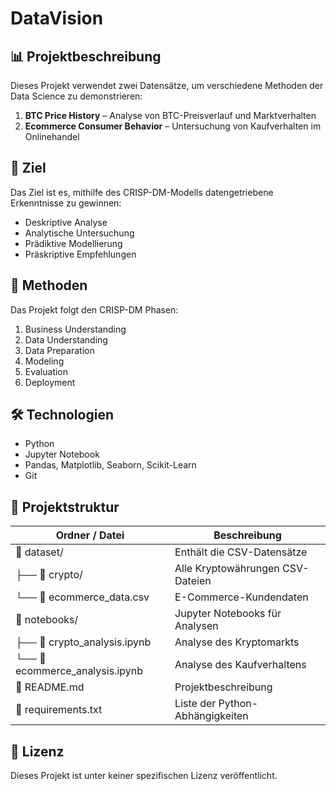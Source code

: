 # DataVision

## 📊 Projektbeschreibung
Dieses Projekt verwendet zwei Datensätze, um verschiedene Methoden der Data Science zu demonstrieren:

1. **BTC Price History** – Analyse von BTC-Preisverlauf und Marktverhalten
2. **Ecommerce Consumer Behavior** – Untersuchung von Kaufverhalten im Onlinehandel

## 🎯 Ziel
Das Ziel ist es, mithilfe des CRISP-DM-Modells datengetriebene Erkenntnisse zu gewinnen:
- Deskriptive Analyse
- Analytische Untersuchung
- Prädiktive Modellierung
- Präskriptive Empfehlungen

## 🧠 Methoden
Das Projekt folgt den CRISP-DM Phasen:
1. Business Understanding
2. Data Understanding
3. Data Preparation
4. Modeling
5. Evaluation
6. Deployment

## 🛠️ Technologien
- Python
- Jupyter Notebook
- Pandas, Matplotlib, Seaborn, Scikit-Learn
- Git

## 📁 Projektstruktur

| Ordner / Datei                  | Beschreibung                          |
|---------------------------------|----------------------------------------|
| 📂 dataset/                     | Enthält die CSV-Datensätze             |
| ├── 📂 crypto/                  | Alle Kryptowährungen CSV-Dateien       |
| └── 📄 ecommerce_data.csv       | E-Commerce-Kundendaten                 |
| 📂 notebooks/                   | Jupyter Notebooks für Analysen         |
| ├── 📓 crypto_analysis.ipynb    | Analyse des Kryptomarkts         |
| └── 📓 ecommerce_analysis.ipynb | Analyse des Kaufverhaltens   |
| 📄 README.md                    | Projektbeschreibung                    |
| 📄 requirements.txt             | Liste der Python-Abhängigkeiten        |


## 🔖 Lizenz
Dieses Projekt ist unter keiner spezifischen Lizenz veröffentlicht.


